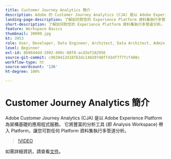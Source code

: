 ```yaml
---
title: Customer Journey Analytics 簡介
description: Adobe 的 Customer Journey Analytics (CJA) 是以 Adobe Experience Platform 為建置基礎的應用程式服務。 它將豐富的分析工具 (即 Analysis Workspace) 帶入 Platform，讓您可對任何 Platform 資料集執行多管道分析。
landing-page-description: 了解如何對您的 Experience Platform 資料集執行多管道分析。
short-description: 了解如何對您的 Experience Platform 資料集執行多管道分析。
feature: Workspace Basics
thumbnail: 30090.jpg
kt: 3953
role: User, Developer, Data Engineer, Architect, Data Architect, Admin, Leader
level: Beginner
exl-id: 8b9644dd-1992-499c-88f0-acd3ef182956
source-git-commit: c9830412d18f63dc14020748ff43df7f7fcf408c
workflow-type: ht
source-wordcount: '136'
ht-degree: 100%

---
```


# Customer Journey Analytics 簡介

Adobe Customer Journey Analytics (CJA) 是以 Adobe Experience Platform 為架構基礎的應用程式服務。 它將豐富的分析工具 (即 Analysis Workspace) 帶入 Platform，讓您可對任何 Platform 資料集執行多管道分析。

>[!VIDEO](https://video.tv.adobe.com/v/30090/?quality=12&learn=on)

如需詳細資訊，請查看[文件](https://experienceleague.adobe.com/docs/analytics-platform/using/cja-landing.html?lang=zh-Hant)。
